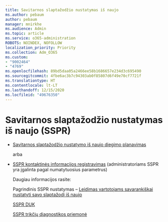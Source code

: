 ```yaml
---
title: Savitarnos slaptažodžio nustatymas iš naujo
ms.author: pebaum
author: pebaum
manager: mnirkhe
ms.audience: Admin
ms.topic: article
ms.service: o365-administration
ROBOTS: NOINDEX, NOFOLLOW
localization_priority: Priority
ms.collection: Adm_O365
ms.custom:
- "9002464"
- "4769"
ms.openlocfilehash: 89bd5daa05a2466ee58b1686657e234d3c695490
ms.sourcegitcommit: 4fbe6ac3b7c94303ab0f85807d6f49e70cf7721f
ms.translationtype: HT
ms.contentlocale: lt-LT
ms.lasthandoff: 12/15/2020
ms.locfileid: "49676350"
---
```

# <a name="self-service-password-reset-sspr"></a>Savitarnos slaptažodžio nustatymas iš naujo (SSPR)

- [Savitarnos slaptažodžio nustatymo iš naujo diegimo planavimas](https://go.microsoft.com/fwlink/?linkid=2142944)  

    arba
- [SSPR kontaktinės informacijos registravimas](https://go.microsoft.com/fwlink/?linkid=849451) (administratoriams SSPR yra įgalinta pagal numatytuosius parametrus)

    Daugiau informacijos rasite:

    Pagrindinis SSPR nustatymas – [Leidimas vartotojams savarankiškai nustatyti savo slaptažodį iš naujo](https://docs.microsoft.com/microsoft-365/admin/add-users/let-users-reset-passwords)

    [SSPR DUK](https://docs.microsoft.com/azure/active-directory/authentication/active-directory-passwords-faq)

    [SSPR trikčių diagnostikos priemonė](https://docs.microsoft.com/azure/active-directory/authentication/active-directory-passwords-troubleshoot)

